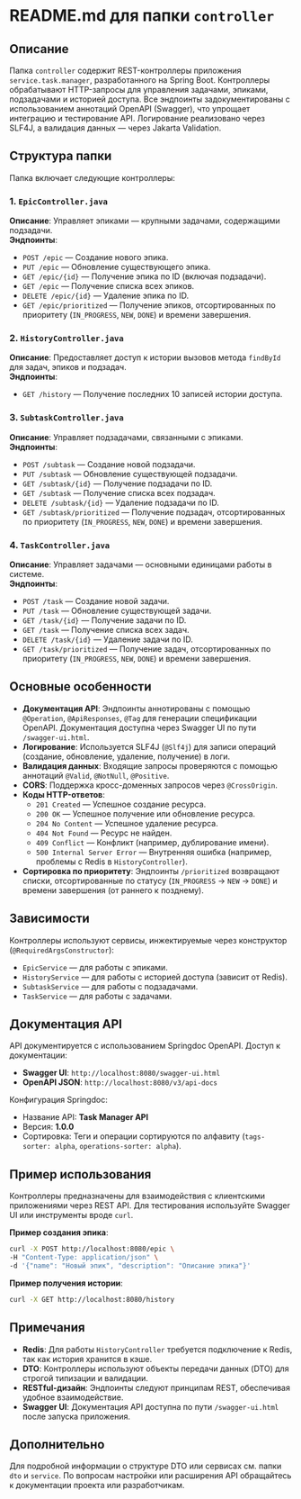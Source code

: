 # README.md для папки `controller`

## Описание

Папка `controller` содержит REST-контроллеры приложения `service.task.manager`, разработанного на Spring Boot. Контроллеры обрабатывают HTTP-запросы для управления задачами, эпиками, подзадачами и историей доступа. Все эндпоинты задокументированы с использованием аннотаций OpenAPI (Swagger), что упрощает интеграцию и тестирование API. Логирование реализовано через SLF4J, а валидация данных — через Jakarta Validation.

## Структура папки

Папка включает следующие контроллеры:

### 1. `EpicController.java`
**Описание**: Управляет эпиками — крупными задачами, содержащими подзадачи.  
**Эндпоинты**:
- `POST /epic` — Создание нового эпика.
- `PUT /epic` — Обновление существующего эпика.
- `GET /epic/{id}` — Получение эпика по ID (включая подзадачи).
- `GET /epic` — Получение списка всех эпиков.
- `DELETE /epic/{id}` — Удаление эпика по ID.
- `GET /epic/prioritized` — Получение эпиков, отсортированных по приоритету (`IN_PROGRESS`, `NEW`, `DONE`) и времени завершения.

### 2. `HistoryController.java`
**Описание**: Предоставляет доступ к истории вызовов метода `findById` для задач, эпиков и подзадач.  
**Эндпоинты**:
- `GET /history` — Получение последних 10 записей истории доступа.

### 3. `SubtaskController.java`
**Описание**: Управляет подзадачами, связанными с эпиками.  
**Эндпоинты**:
- `POST /subtask` — Создание новой подзадачи.
- `PUT /subtask` — Обновление существующей подзадачи.
- `GET /subtask/{id}` — Получение подзадачи по ID.
- `GET /subtask` — Получение списка всех подзадач.
- `DELETE /subtask/{id}` — Удаление подзадачи по ID.
- `GET /subtask/prioritized` — Получение подзадач, отсортированных по приоритету (`IN_PROGRESS`, `NEW`, `DONE`) и времени завершения.

### 4. `TaskController.java`
**Описание**: Управляет задачами — основными единицами работы в системе.  
**Эндпоинты**:
- `POST /task` — Создание новой задачи.
- `PUT /task` — Обновление существующей задачи.
- `GET /task/{id}` — Получение задачи по ID.
- `GET /task` — Получение списка всех задач.
- `DELETE /task/{id}` — Удаление задачи по ID.
- `GET /task/prioritized` — Получение задач, отсортированных по приоритету (`IN_PROGRESS`, `NEW`, `DONE`) и времени завершения.

## Основные особенности

- **Документация API**: Эндпоинты аннотированы с помощью `@Operation`, `@ApiResponses`, `@Tag` для генерации спецификации OpenAPI. Документация доступна через Swagger UI по пути `/swagger-ui.html`.
- **Логирование**: Используется SLF4J (`@Slf4j`) для записи операций (создание, обновление, удаление, получение) в логи.
- **Валидация данных**: Входящие запросы проверяются с помощью аннотаций `@Valid`, `@NotNull`, `@Positive`.
- **CORS**: Поддержка кросс-доменных запросов через `@CrossOrigin`.
- **Коды HTTP-ответов**:
    - `201 Created` — Успешное создание ресурса.
    - `200 OK` — Успешное получение или обновление ресурса.
    - `204 No Content` — Успешное удаление ресурса.
    - `404 Not Found` — Ресурс не найден.
    - `409 Conflict` — Конфликт (например, дублирование имени).
    - `500 Internal Server Error` — Внутренняя ошибка (например, проблемы с Redis в `HistoryController`).
- **Сортировка по приоритету**: Эндпоинты `/prioritized` возвращают списки, отсортированные по статусу (`IN_PROGRESS` → `NEW` → `DONE`) и времени завершения (от раннего к позднему).

## Зависимости

Контроллеры используют сервисы, инжектируемые через конструктор (`@RequiredArgsConstructor`):
- `EpicService` — для работы с эпиками.
- `HistoryService` — для работы с историей доступа (зависит от Redis).
- `SubtaskService` — для работы с подзадачами.
- `TaskService` — для работы с задачами.

## Документация API

API документируется с использованием Springdoc OpenAPI. Доступ к документации:
- **Swagger UI**: `http://localhost:8080/swagger-ui.html`
- **OpenAPI JSON**: `http://localhost:8080/v3/api-docs`

Конфигурация Springdoc:
- Название API: **Task Manager API**
- Версия: **1.0.0**
- Сортировка: Теги и операции сортируются по алфавиту (`tags-sorter: alpha`, `operations-sorter: alpha`).

## Пример использования

Контроллеры предназначены для взаимодействия с клиентскими приложениями через REST API. Для тестирования используйте Swagger UI или инструменты вроде `curl`.

**Пример создания эпика**:
```bash
curl -X POST http://localhost:8080/epic \
-H "Content-Type: application/json" \
-d '{"name": "Новый эпик", "description": "Описание эпика"}'
```

**Пример получения истории**:
```bash
curl -X GET http://localhost:8080/history
```

## Примечания

- **Redis**: Для работы `HistoryController` требуется подключение к Redis, так как история хранится в кэше.
- **DTO**: Контроллеры используют объекты передачи данных (DTO) для строгой типизации и валидации.
- **RESTful-дизайн**: Эндпоинты следуют принципам REST, обеспечивая удобное взаимодействие.
- **Swagger UI**: Документация API доступна по пути `/swagger-ui.html` после запуска приложения.

## Дополнительно

Для подробной информации о структуре DTO или сервисах см. папки `dto` и `service`. По вопросам настройки или расширения API обращайтесь к документации проекта или разработчикам.